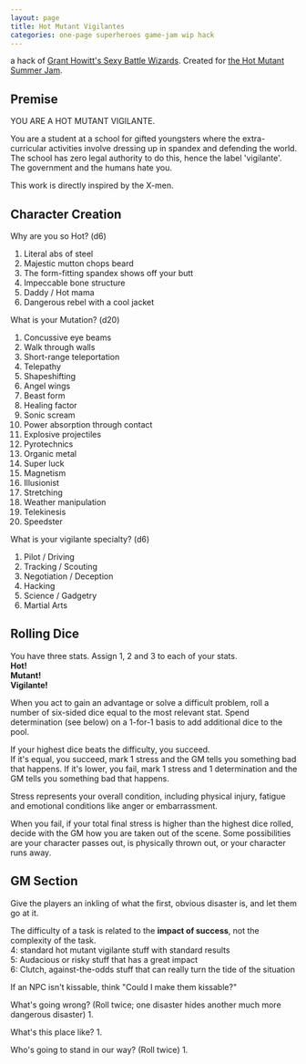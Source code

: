 ```yaml
---
layout: page
title: Hot Mutant Vigilantes
categories: one-page superheroes game-jam wip hack
---
```


a hack of [Grant Howitt's Sexy Battle Wizards](https://gshowitt.itch.io/sexy-battle-wizards). Created for [the Hot Mutant Summer Jam](https://itch.io/jam/hot-mutant-summer-jam).

## Premise

YOU ARE A HOT MUTANT VIGILANTE. 

You are a student at a school for gifted youngsters where the extra-curricular activities involve dressing up in spandex and defending the world. The school has zero legal authority to do this, hence the label 'vigilante'. The government and the humans hate you.

This work is directly inspired by the X-men.

## Character Creation

Why are you so Hot? (d6)
1. Literal abs of steel
2. Majestic mutton chops beard
3. The form-fitting spandex shows off your butt
4. Impeccable bone structure
5. Daddy / Hot mama 
6. Dangerous rebel with a cool jacket

What is your Mutation? (d20)
1. Concussive eye beams
2. Walk through walls
3. Short-range teleportation
4. Telepathy
5. Shapeshifting
6. Angel wings
7. Beast form
8. Healing factor
9. Sonic scream
10. Power absorption through contact
11. Explosive projectiles
12. Pyrotechnics
13. Organic metal
14. Super luck
15. Magnetism
16. Illusionist
17. Stretching
18. Weather manipulation
19. Telekinesis
20. Speedster

What is your vigilante specialty? (d6)
1. Pilot / Driving
2. Tracking / Scouting
3. Negotiation / Deception
4. Hacking
5. Science / Gadgetry
6. Martial Arts

## Rolling Dice

You have three stats. Assign 1, 2 and 3 to each of your stats.  
**Hot!**   
**Mutant!**  
**Vigilante!**  

When you act to gain an advantage or solve a difficult problem, roll a number of six-sided dice equal to the most relevant stat. Spend determination (see below) on a 1-for-1 basis to add additional dice to the pool.

If your highest dice beats the difficulty, you succeed.  
If it's equal, you succeed, mark 1 stress and the GM tells you something bad that happens.
If it's lower, you fail, mark 1 stress and 1 determination and the GM tells you something bad that happens.

Stress represents your overall condition, including physical injury, fatigue and emotional conditions like anger or embarrassment. 

When you fail, if your total final stress is higher than the highest dice rolled, decide with the GM how you are taken out of the scene. Some possibilities are your character passes out, is physically thrown out, or your character runs away.

## GM Section

Give the players an inkling of what the first, obvious disaster is, and let them go at it.

The difficulty of a task is related to the **impact of success**, not the complexity of the task.  
4: standard hot mutant vigilante stuff with standard results  
5: Audacious or risky stuff that has a great impact  
6: Clutch, against-the-odds stuff that can really turn the tide of the situation  

If an NPC isn't kissable, think "Could I make them kissable?"

What's going wrong? (Roll twice; one disaster hides another much more dangerous disaster)
1. 

What's this place like?
1. 

Who's going to stand in our way? (Roll twice)
1. 
